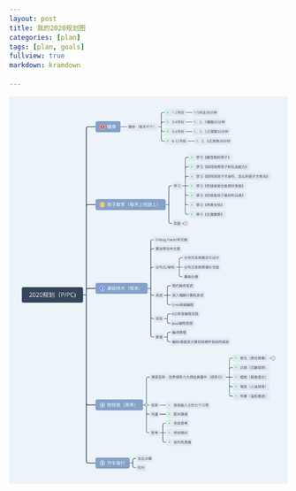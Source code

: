 ```yaml
---
layout: post
title: 我的2020规划图
categories: [plan]
tags: [plan, goals]
fullview: true
markdown: kramdown

---
```


![2020-plan-and-goals](/assets/media/2020.png)
